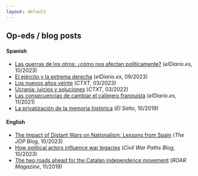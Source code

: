 ```yaml
---
layout: default
---
```


## Op-eds / blog posts

#### Spanish

- [Las guerras de los otros: ¿cómo nos afectan políticamente?](https://www.eldiario.es/piedrasdepapel/guerras-afectan-politicamente_132_10640558.html) (*elDiario.es*, 10/2023)
- [El ejército y la extrema derecha](https://www.eldiario.es/piedrasdepapel/ejercito-extrema-derecha_132_10493272.html) (*elDiario.es*, 09/2023)
- [Los nuevos años veinte](https://ctxt.es/es/20230301/Firmas/42393/francisco-villamil-decada-de-los-veinte-orden-internacional-geopolitica-guerra.htm) (*CTXT*, 03/2023)
- [Ucrania: juicios y soluciones](https://ctxt.es/es/20220301/Firmas/39050/Francisco-Villamil-guerra-envio-de-armas-Ucrania-conflicto-violencia-Rusia-Putin.htm) (*CTXT*, 03/2022)
- [Las consecuencias de cambiar el callejero franquista](https://www.eldiario.es/piedrasdepapel/justicia-transicional-memoria-historica_132_8453155.html) (*elDiario.es*, 11/2021)
- [La privatización de la memoria histórica](https://www.elsaltodiario.com/laplaza/privatizacion-memoria-historica) (*El Salto*, 10/2019)

#### English

- [The Impact of Distant Wars on Nationalism: Lessons from Spain](https://jop.blogs.uni-hamburg.de/the-impact-of-distant-wars-on-nationalism-lessons-from-spain/) (*The JOP Blog*, 10/2023)
- [How political actors influence war legacies](https://www.civilwarpaths.org/2023/10/06/how-political-actors-influence-war-legacies/) (*Civil War Paths Blog*, 10/2023)
- [The two roads ahead for the Catalan independence movement](https://roarmag.org/essays/two-roads-catalan-independence-movement/) (*ROAR Magazine*, 11/2019)